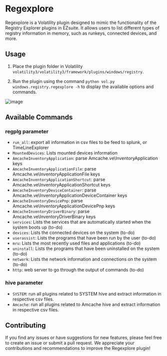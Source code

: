 # Regexplore

Regexplore is a Volatility plugin designed to mimic the functionality of the Registry Explorer plugins in EZsuite. It allows users to list different types of registry information in memory, such as runkeys, connected devices, and more.

## Usage

1. Place the plugin folder in Volatility `volatility3/volatility3/framework/plugins/windows/registry`. 

2. Run the plugin using the command `python vol.py windows.registry.regexplore -h` to display the available options and commands.

![image](https://user-images.githubusercontent.com/51376376/227634534-0801b47a-95be-45a9-ba1b-20e8954da444.png)

## Available Commands

### regplg parameter
- `run_all`: export all information in csv files to be feed to splunk, or TimeLineExplorer
- `MountedDevices`: Lists mounted devices information
- `AmcacheInventoryApplication`: parse Amcache.ve\InventoryApplication keys
- `AmcacheInventoryApplicationFile`: parse Amcache.ve\InventoryApplicationFile keys
- `AmcacheInventoryApplicationShortcut`: parse Amcache.ve\InventoryApplicationShortcut keys
- `AmcacheInventoryDeviceContainer`: parse Amcache.ve\InventoryApplicationDeviceContainer keys
- `AmcacheInventoryDevicePnp`: parse Amcache.ve\InventoryApplicationDevicePnp keys
- `AmcacheInventoryDriverBinary`: parse Amcache.ve\InventoryDriverBinary keys
- `services`: Lists the services that are automatically started when the system boots up (to-do)
- `devices`: Lists the connected devices on the system (to-do)
- `userassist`: Lists the programs that have been run by the user (to-do)
- `mru`: Lists the most recently used files and applications (to-do)
- `uninstall`: Lists the programs that have been uninstalled on the system (to-do)
- `network`: Lists the network information and connections on the system (to-do)
- `http`: web server to go through the output of commands (to-do)

### hive parameter
- `SYSTEM`: run all plugins related to SYSTEM hive and extract information in respective csv files.
- `Amcache`: run all plugins related to Amcache hive and extract information in respective csv files.

## Contributing

If you find any issues or have suggestions for new features, please feel free to create an issue or submit a pull request. We appreciate your contributions and recommendations to improve the Regexplore plugin!
